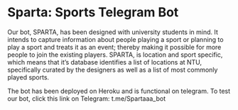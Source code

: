 # Sparta: Sports Telegram Bot
Our bot, SPARTA, has been designed with university students in mind. It intends to capture information about people playing a sport or planning to play a sport and treats it as an event; thereby making it possible for more people to join the existing players. SPARTA, is location and sport specific, which means that it’s database identifies a list of locations at NTU, specifically curated by the designers as well as a list of most commonly  played sports.

The bot has been deployed on Heroku and is functional on telegram. To test our bot, click this link on Telegram:
t.me/Spartaaa_bot  
